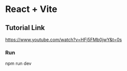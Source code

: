 # React + Vite
## Tutorial Link
https://www.youtube.com/watch?v=HFj5FMb0jwY&t=0s
### Run 
npm run dev
